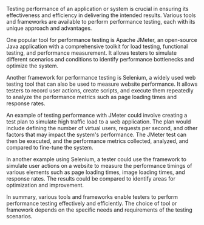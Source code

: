 

Testing performance of an application or system is crucial in ensuring its effectiveness and efficiency in delivering the intended results. Various tools and frameworks are available to perform performance testing, each with its unique approach and advantages. 

One popular tool for performance testing is Apache JMeter, an open-source Java application with a comprehensive toolkit for load testing, functional testing, and performance measurement. It allows testers to simulate different scenarios and conditions to identify performance bottlenecks and optimize the system.

Another framework for performance testing is Selenium, a widely used web testing tool that can also be used to measure website performance. It allows testers to record user actions, create scripts, and execute them repeatedly to analyze the performance metrics such as page loading times and response rates.

An example of testing performance with JMeter could involve creating a test plan to simulate high traffic load to a web application. The plan would include defining the number of virtual users, requests per second, and other factors that may impact the system's performance. The JMeter test can then be executed, and the performance metrics collected, analyzed, and compared to fine-tune the system.

In another example using Selenium, a tester could use the framework to simulate user actions on a website to measure the performance timings of various elements such as page loading times, image loading times, and response rates. The results could be compared to identify areas for optimization and improvement.

In summary, various tools and frameworks enable testers to perform performance testing effectively and efficiently. The choice of tool or framework depends on the specific needs and requirements of the testing scenarios.